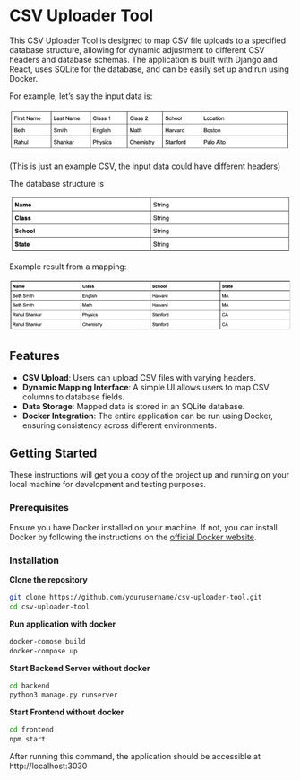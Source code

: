 # CSV Uploader Tool

This CSV Uploader Tool is designed to map CSV file uploads to a specified database structure, allowing for dynamic adjustment to different CSV headers and database schemas. The application is built with Django and React, uses SQLite for the database, and can be easily set up and run using Docker.

For example, let’s say the input data is:

![alt text](./description/image.png)

(This is just an example CSV, the input data could have different headers)

The database structure is

![alt text](./description/image-1.png)

Example result from a mapping:

![alt text](./description/image-2.png)

## Features

- **CSV Upload**: Users can upload CSV files with varying headers.
- **Dynamic Mapping Interface**: A simple UI allows users to map CSV columns to database fields.
- **Data Storage**: Mapped data is stored in an SQLite database.
- **Docker Integration**: The entire application can be run using Docker, ensuring consistency across different environments.

## Getting Started

These instructions will get you a copy of the project up and running on your local machine for development and testing purposes.

### Prerequisites

Ensure you have Docker installed on your machine. If not, you can install Docker by following the instructions on the [official Docker website](https://docs.docker.com/get-docker/).

### Installation

**Clone the repository**

```bash
git clone https://github.com/yourusername/csv-uploader-tool.git
cd csv-uploader-tool
```

**Run application with docker**
```bash
docker-comose build
docker-compose up
```

**Start Backend Server without docker**

```bash
cd backend
python3 manage.py runserver 
```
**Start Frontend without docker**

```bash
cd frontend
npm start
```

After running this command, the application should be accessible at http://localhost:3030
